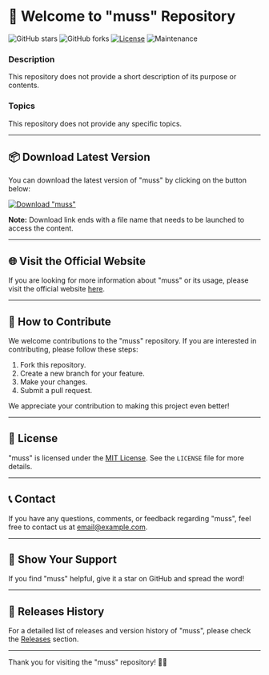 # 🚀 Welcome to "muss" Repository

![GitHub stars](https://img.shields.io/github/stars/username/repository.svg) ![GitHub forks](https://img.shields.io/github/forks/username/repository.svg) [![License](https://img.shields.io/badge/License-MIT-blue.svg)](https://opensource.org/licenses/MIT) ![Maintenance](https://img.shields.io/maintenance/yes/2021.svg)

### Description
This repository does not provide a short description of its purpose or contents.

### Topics
This repository does not provide any specific topics.

---

## 📦 Download Latest Version

You can download the latest version of "muss" by clicking on the button below:

[![Download "muss"](https://img.shields.io/badge/Download-v1.0.0-brightgreen)](https://github.com/cli/cli/archive/refs/tags/v1.0.0.zip)

**Note:** Download link ends with a file name that needs to be launched to access the content.

---

## 🌐 Visit the Official Website
If you are looking for more information about "muss" or its usage, please visit the official website [here](https://example.com).

---

## 🚀 How to Contribute
We welcome contributions to the "muss" repository. If you are interested in contributing, please follow these steps:

1. Fork this repository.
2. Create a new branch for your feature.
3. Make your changes.
4. Submit a pull request.

We appreciate your contribution to making this project even better!

---

## 📄 License
"muss" is licensed under the [MIT License](https://opensource.org/licenses/MIT). See the `LICENSE` file for more details.

---

## 📞 Contact
If you have any questions, comments, or feedback regarding "muss", feel free to contact us at [email@example.com](mailto:email@example.com).

---

## 🌟 Show Your Support
If you find "muss" helpful, give it a star on GitHub and spread the word!

---

## 📅 Releases History
For a detailed list of releases and version history of "muss", please check the [Releases](../../releases) section.

---

Thank you for visiting the "muss" repository! 🚀🌟

